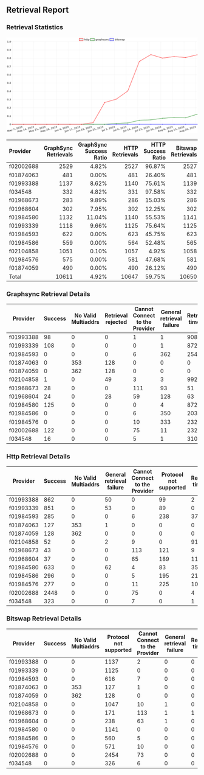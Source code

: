 ## Retrieval Report
### Retrieval Statistics
<img src="https://raw.githubusercontent.com/data-preservation-programs/filplus-checker-assets/main/filecoin-project/filecoin-plus-large-datasets/issues/1725/1692662318832.png"/>

| Provider  | GraphSync Retrievals | GraphSync Success Ratio | HTTP Retrievals | HTTP Success Ratio | Bitswap Retrievals | Bitswap Success Ratio |
| :-------- | -------------------: | ----------------------: | --------------: | -----------------: | -----------------: | --------------------: |
| f02002688 |                 2529 |                   4.82% |            2527 |             96.87% |               2527 |                 0.00% |
| f01874063 |                  481 |                   0.00% |             481 |             26.40% |                481 |                 0.00% |
| f01993388 |                 1137 |                   8.62% |            1140 |             75.61% |               1139 |                 0.00% |
| f034548   |                  332 |                   4.82% |             331 |             97.58% |                332 |                 0.00% |
| f01968673 |                  283 |                   9.89% |             286 |             15.03% |                286 |                 0.00% |
| f01968604 |                  302 |                   7.95% |             302 |             12.25% |                302 |                 0.00% |
| f01984580 |                 1132 |                  11.04% |            1140 |             55.53% |               1141 |                 0.00% |
| f01993339 |                 1118 |                   9.66% |            1125 |             75.64% |               1125 |                 0.00% |
| f01984593 |                  622 |                   0.00% |             623 |             45.75% |                623 |                 0.00% |
| f01984586 |                  559 |                   0.00% |             564 |             52.48% |                565 |                 0.00% |
| f02104858 |                 1051 |                   0.10% |            1057 |              4.92% |               1058 |                 0.00% |
| f01984576 |                  575 |                   0.00% |             581 |             47.68% |                581 |                 0.00% |
| f01874059 |                  490 |                   0.00% |             490 |             26.12% |                490 |                 0.00% |
| Total     |                10611 |                   4.92% |           10647 |             59.75% |              10650 |                 0.00% |

### Graphsync Retrieval Details
| Provider  | Success | No Valid Multiaddrs | Retrieval rejected | Cannot Connect to the Provider | General retrieval failure | Retrieval timeout | Unconfirmed block transfer |
| --------- | ------- | ------------------- | ------------------ | ------------------------------ | ------------------------- | ----------------- | -------------------------- |
| f01993388 | 98      | 0                   | 0                  | 1                              | 1                         | 908               | 129                        |
| f01993339 | 108     | 0                   | 0                  | 0                              | 1                         | 872               | 137                        |
| f01984593 | 0       | 0                   | 0                  | 6                              | 362                       | 254               | 0                          |
| f01874063 | 0       | 353                 | 128                | 0                              | 0                         | 0                 | 0                          |
| f01874059 | 0       | 362                 | 128                | 0                              | 0                         | 0                 | 0                          |
| f02104858 | 1       | 0                   | 49                 | 3                              | 3                         | 992               | 3                          |
| f01968673 | 28      | 0                   | 0                  | 111                            | 93                        | 51                | 0                          |
| f01968604 | 24      | 0                   | 28                 | 59                             | 128                       | 63                | 0                          |
| f01984580 | 125     | 0                   | 0                  | 0                              | 4                         | 872               | 131                        |
| f01984586 | 0       | 0                   | 0                  | 6                              | 350                       | 203               | 0                          |
| f01984576 | 0       | 0                   | 0                  | 10                             | 333                       | 232               | 0                          |
| f02002688 | 122     | 0                   | 0                  | 75                             | 11                        | 2321              | 0                          |
| f034548   | 16      | 0                   | 0                  | 5                              | 1                         | 310               | 0                          |

### Http Retrieval Details
| Provider  | Success | No Valid Multiaddrs | General retrieval failure | Cannot Connect to the Provider | Protocol not supported | Retrieval timeout | Piece not Found |
| --------- | ------- | ------------------- | ------------------------- | ------------------------------ | ---------------------- | ----------------- | --------------- |
| f01993388 | 862     | 0                   | 50                        | 0                              | 99                     | 2                 | 127             |
| f01993339 | 851     | 0                   | 53                        | 0                              | 89                     | 0                 | 132             |
| f01984593 | 285     | 0                   | 0                         | 6                              | 238                    | 37                | 57              |
| f01874063 | 127     | 353                 | 1                         | 0                              | 0                      | 0                 | 0               |
| f01874059 | 128     | 362                 | 0                         | 0                              | 0                      | 0                 | 0               |
| f02104858 | 52      | 0                   | 2                         | 9                              | 0                      | 919               | 75              |
| f01968673 | 43      | 0                   | 0                         | 113                            | 121                    | 9                 | 0               |
| f01968604 | 37      | 0                   | 0                         | 65                             | 189                    | 11                | 0               |
| f01984580 | 633     | 0                   | 62                        | 4                              | 83                     | 358               | 0               |
| f01984586 | 296     | 0                   | 0                         | 5                              | 195                    | 21                | 47              |
| f01984576 | 277     | 0                   | 0                         | 11                             | 225                    | 10                | 58              |
| f02002688 | 2448    | 0                   | 0                         | 75                             | 0                      | 4                 | 0               |
| f034548   | 323     | 0                   | 0                         | 7                              | 0                      | 1                 | 0               |

### Bitswap Retrieval Details
| Provider  | Success | No Valid Multiaddrs | Protocol not supported | Cannot Connect to the Provider | General retrieval failure | Retrieval timeout |
| --------- | ------- | ------------------- | ---------------------- | ------------------------------ | ------------------------- | ----------------- |
| f01993388 | 0       | 0                   | 1137                   | 2                              | 0                         | 0                 |
| f01993339 | 0       | 0                   | 1125                   | 0                              | 0                         | 0                 |
| f01984593 | 0       | 0                   | 616                    | 7                              | 0                         | 0                 |
| f01874063 | 0       | 353                 | 127                    | 1                              | 0                         | 0                 |
| f01874059 | 0       | 362                 | 128                    | 0                              | 0                         | 0                 |
| f02104858 | 0       | 0                   | 1047                   | 10                             | 1                         | 0                 |
| f01968673 | 0       | 0                   | 171                    | 113                            | 1                         | 1                 |
| f01968604 | 0       | 0                   | 238                    | 63                             | 1                         | 0                 |
| f01984580 | 0       | 0                   | 1141                   | 0                              | 0                         | 0                 |
| f01984586 | 0       | 0                   | 560                    | 5                              | 0                         | 0                 |
| f01984576 | 0       | 0                   | 571                    | 10                             | 0                         | 0                 |
| f02002688 | 0       | 0                   | 2454                   | 73                             | 0                         | 0                 |
| f034548   | 0       | 0                   | 326                    | 6                              | 0                         | 0                 |
